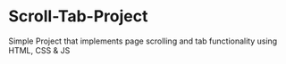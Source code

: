 # Scroll-Tab-Project
Simple Project that implements page scrolling and tab functionality using HTML, CSS &amp; JS
